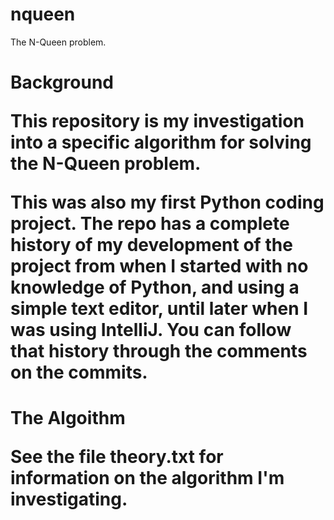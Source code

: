 # nqueen
The N-Queen problem.

<h1>Background

This repository is my investigation into a specific algorithm for solving the N-Queen problem.

This was also my first Python coding project. The repo has a complete history of my development of the project from when I started with no knowledge of Python, and using a simple text editor, until later when I was using IntelliJ.
You can follow that history through the comments on the commits.

<h1> The Algoithm

See the file theory.txt for information on the algorithm I'm investigating.
